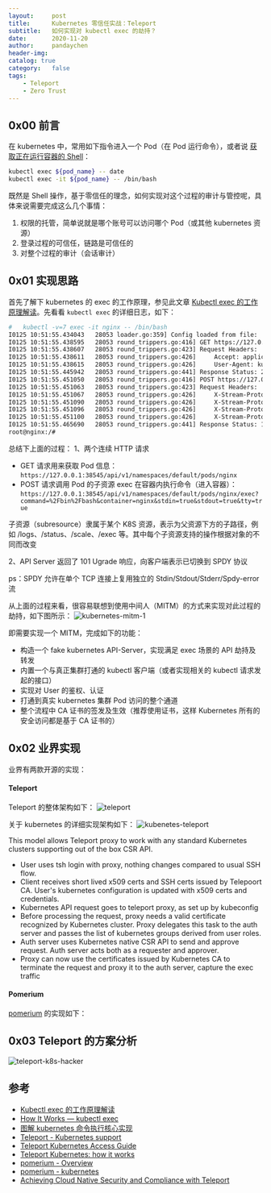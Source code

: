```yaml
---
layout:     post
title:      Kubernetes 零信任实战：Teleport
subtitle:   如何实现对 kubectl exec 的劫持？
date:       2020-11-20
author:     pandaychen
header-img:
catalog: true
category:   false
tags:
    - Teleport
    - Zero Trust
---
```


##  0x00    前言
在 kubernetes 中，常用如下指令进入一个 Pod（在 Pod 运行命令），或者说 [获取正在运行容器的 Shell](https://kubernetes.io/zh/docs/tasks/debug-application-cluster/get-shell-running-container/)：
```bash
kubectl exec ${pod_name} -- date
kubectl exec -it ${pod_name} -- /bin/bash
```

既然是 Shell 操作，基于零信任的理念，如何实现对这个过程的审计与管控呢，具体来说需要完成这么几个事情：
1.  权限的托管，简单说就是哪个账号可以访问哪个 Pod（或其他 kubernetes 资源）
2.  登录过程的可信任，链路是可信任的
3.  对整个过程的审计（会话审计）


##  0x01    实现思路
首先了解下 kubernetes 的 exec 的工作原理，参见此文章 [Kubectl exec 的工作原理解读](https://juejin.im/post/6844904168860155911)。先看看 `kubectl exec` 的详细日志，如下：
```bash
#   kubectl -v=7 exec -it nginx -- /bin/bash
I0125 10:51:55.434043   28053 loader.go:359] Config loaded from file:  /home/isim/.kube/kind-config-linkerd
I0125 10:51:55.438595   28053 round_trippers.go:416] GET https://127.0.0.1:38545/api/v1/namespaces/default/pods/nginx
I0125 10:51:55.438607   28053 round_trippers.go:423] Request Headers:
I0125 10:51:55.438611   28053 round_trippers.go:426]     Accept: application/json, */*
I0125 10:51:55.438615   28053 round_trippers.go:426]     User-Agent: kubectl/v1.15.0 (linux/amd64) kubernetes/e8462b5
I0125 10:51:55.445942   28053 round_trippers.go:441] Response Status: 200 OK in 7 milliseconds
I0125 10:51:55.451050   28053 round_trippers.go:416] POST https://127.0.0.1:38545/api/v1/namespaces/default/pods/nginx/exec?command=%2Fbin%2Fbash&container=nginx&stdin=true&stdout=true&tty=true
I0125 10:51:55.451063   28053 round_trippers.go:423] Request Headers:
I0125 10:51:55.451067   28053 round_trippers.go:426]     X-Stream-Protocol-Version: v4.channel.k8s.io
I0125 10:51:55.451090   28053 round_trippers.go:426]     X-Stream-Protocol-Version: v3.channel.k8s.io
I0125 10:51:55.451096   28053 round_trippers.go:426]     X-Stream-Protocol-Version: v2.channel.k8s.io
I0125 10:51:55.451100   28053 round_trippers.go:426]     X-Stream-Protocol-Version: channel.k8s.ioI0125 10:51:55.451121   28053 round_trippers.go:426]     User-Agent: kubectl/v1.15.0 (linux/amd64) kubernetes/e8462b5
I0125 10:51:55.465690   28053 round_trippers.go:441] Response Status: 101 Switching Protocols in 14 milliseconds
root@nginx:/#
```

总结下上面的过程：
1、两个连续 HTTP 请求 <br>
-   GET 请求用来获取 Pod 信息：`https://127.0.0.1:38545/api/v1/namespaces/default/pods/nginx`
-   POST 请求调用 Pod 的子资源 exec 在容器内执行命令（进入容器）：`https://127.0.0.1:38545/api/v1/namespaces/default/pods/nginx/exec?command=%2Fbin%2Fbash&container=nginx&stdin=true&stdout=true&tty=true`

子资源（subresource）隶属于某个 K8S 资源，表示为父资源下方的子路径，例如 /logs、/status、/scale、/exec 等。其中每个子资源支持的操作根据对象的不同而改变

2、API Server 返回了 101 Ugrade 响应，向客户端表示已切换到 SPDY 协议

ps：SPDY 允许在单个 TCP 连接上复用独立的 Stdin/Stdout/Stderr/Spdy-error 流

从上面的过程来看，很容易联想到使用中间人（MITM）的方式来实现对此过程的劫持，如下图所示：
![kubernetes-mitm-1](https://raw.githubusercontent.com/pandaychen/pandaychen.github.io/master/blog_img/kubernetes/kubernetes-mitm-1.png)

即需要实现一个 MITM，完成如下的功能：
-   构造一个 fake kubernetes API-Server，实现满足 exec 场景的 API 劫持及转发
-   内置一个与真正集群打通的 kubectl 客户端（或者实现相关的 kubectl 请求发起的接口）
-   实现对 User 的鉴权、认证
-   打通到真实 kubernetes 集群 Pod 访问的整个通道
-   整个流程中 CA 证书的签发及生效（推荐使用证书，这样 Kubernetes 所有的安全访问都是基于 CA 证书的）

##  0x02    业界实现

业界有两款开源的实现：

####    Teleport
Teleport 的整体架构如下：
![teleport](https://raw.githubusercontent.com/pandaychen/pandaychen.github.io/master/blog_img/kubernetes/teleport-kubernetes-outside.png)

关于 kubernetes 的详细实现架构如下：
![kubenetes-teleport](https://raw.githubusercontent.com/pandaychen/pandaychen.github.io/master/blog_img/kubernetes/teleport-kubectl-hacker1.png)

This model allows Teleport proxy to work with any standard Kubernetes clusters supporting out of the box CSR API.
-   User uses tsh login with proxy, nothing changes compared to usual SSH flow.
-   Client receives short lived x509 certs and SSH certs issued by Telepoort CA. User's kubernetes configuration is updated with x509 certs and credentials.
-   Kubernetes API request goes to teleport proxy, as set up by kubeconfig
-   Before processing the request, proxy needs a valid certificate recognized by Kubernetes cluster. Proxy delegates this task to the auth server and passes
the list of kubernetes groups derived from user roles.
-   Auth server uses Kubernetes native CSR API to send and approve request. Auth server acts both as a requester and approver.
-   Proxy can now use the certificates issued by Kubernetes CA to terminate the request and proxy it to the auth server, capture the exec traffic

####    Pomerium
[pomerium](https://github.com/pomerium/pomerium) 的实现如下：


##  0x03    Teleport 的方案分析
![teleport-k8s-hacker](https://raw.githubusercontent.com/pandaychen/pandaychen.github.io/master/blog_img/kubernetes/teleport-kubectl-hacker1.png)


##  参考
-   [Kubectl exec 的工作原理解读](https://zhuanlan.zhihu.com/p/143734114)
-   [How It Works — kubectl exec](https://itnext.io/how-it-works-kubectl-exec-e31325daa910)
-   [图解 kubernetes 命令执行核心实现](https://www.kubernetes.org.cn/7195.html)
-   [Teleport - Kubernetes support](https://github.com/gravitational/teleport/issues/1986)
-   [Teleport Kubernetes Access Guide](https://gravitational.com/teleport/docs/kubernetes-ssh/)
-   [Teleport Kubernetes: how it works](https://gravitational.com/teleport/how-it-works/)
-   [pomerium - Overview](https://www.pomerium.io/docs/#)
-   [pomerium - kubernetes](https://www.pomerium.com/docs/quick-start/kubernetes.html)
-   [Achieving Cloud Native Security and Compliance with Teleport](https://www.infracloud.io/blogs/achieving-cloud-native-security-compliance-teleport/)